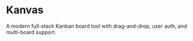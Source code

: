 # Kanvas
A modern full-stack Kanban board tool with drag-and-drop, user auth, and multi-board support.
